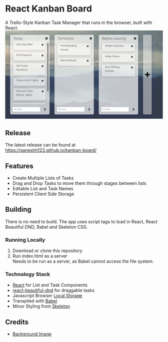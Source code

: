 # React Kanban Board
A Trello-Style Kanban Task Manager that runs in the browser, built with React.
![React Kanban Board](./assets/demo.png)
## Release
The latest release can be found at  
https://ganeshh123.github.io/kanban-board/

## Features
- Create Multiple Lists of Tasks
- Drag and Drop Tasks to move them through stages between lists
- Editable List and Task Names
- Persistent Client Side Storage

## Building
There is no need to build. The app uses script tags to load in React, React Beautiful DND, Babel and Skeleton CSS.
### Running Locally
1. Download or clone this repository
2. Run index.html as a server  
Needs to be run as a server, as Babel cannot access the file system.
### Technology Stack
- [React](https://github.com/facebook/react) for List and Task Components
- [react-beautiful-dnd](https://github.com/atlassian/react-beautiful-dnd) for draggable tasks
- Javascript Browser [Local Storage](https://developer.mozilla.org/en-US/docs/Web/API/Window/localStorage)
- Transpiled with [Babel](https://babeljs.io/)
- Minor Styling from [Skeleton](http://getskeleton.com/)
## Credits
- [Background Image](https://unsplash.com/photos/zxcBR3zNc7I)


